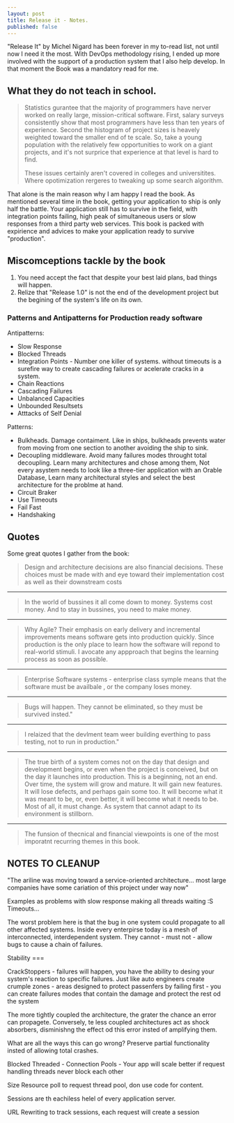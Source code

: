 ```yaml
---
layout: post
title: Release it - Notes. 
published: false
---
```


"Release It" by Michel Nigard has been forever in my to-read list, not until now I need it the most. With DevOps methodology rising, I ended up more involved
 with the support of a production system that I also help develop. In that moment the Book was a mandatory read for me.

## What they do not teach in school.

>Statistics gurantee that the majority of programmers have nerver worked on really large, mission-critical software.  First, salary surveys consistently show that most programmers have less than ten years of experience. Second the histogram of project sizes is heavely weighted toward the smaller end of te scale. So, take a young population with the relatively few opportunities to work on a giant projects, and it's not surprice that experience at that level is hard to find. 
>
>These issues certainly aren't covered in colleges and universitites. Where opotimization rergeres to tweaking up some search algorithm.


That alone is the main reason why I am happy I read the book. As mentioned several time in the book, getting your application to ship is only half the battle. Your application still has to survive in the field, with integration points failing, high peak  of simultaneous users or slow responses from a third party web services. This book is packed with expirience and advices to make your application ready to survive "production". 


## Miscomceptions tackle by the book

   1. You need accept the fact that despite your best laid plans, bad things will happen.
   2. Relize that "Release 1.0" is not the end of the development project but the begining of the system's life on its own.

### Patterns and Antipatterns for Production ready software

Antipatterns:

   * Slow Response
   * Blocked Threads
   * Integration Points - Number one killer of systems. without timeouts is a surefire way to create cascading failures or acelerate cracks in a system.
   * Chain Reactions
   * Cascading Failures
   * Unbalanced Capacities
   * Unbounded Resultsets
   * Atttacks of Self Denial

Patterns:

   * Bulkheads. Damage contaiment. Like in ships, bulkheads prevents water from moving from one section to another avoiding the ship to sink.
   * Decoupling middleware. Avoid many failures modes throught total decoupling. Learn many architectures and chose among them, Not every asystem needs to look like a three-tier application with an Orable Database, Learn many architectural styles and select the best architecture for the problme at hand.
   * Circuit Braker
   * Use Timeouts
   * Fail Fast 
   * Handshaking


## Quotes

Some great quotes I gather from the book:

>Design and architecture decisions are also financial decisions. These choices must be made with and eye toward their implementation cost as well as their downstream costs

----

>In the world of bussines it all come down to money. Systems cost money. And to stay in bussines, you need to make money.

----

>Why Agile? Their emphasis on early delivery and incremental improvements means software gets into production quickly. Since production is the only place to learn how the software will repond to real-world stimuli. I avocate any appproach that begins the learning process as soon as possible.

----

>Enterprise Software systems - enterprise class symple means that the software must be availbale , or the company loses money.

----

>Bugs will happen. They cannot be eliminated, so they must be survived insted."

----

>I relaized that the devlment team weer building everthing to pass testing, not to run in production."

----

>The true birth of a system comes not on the day that design and development begins, or even when the project is conceived, but on the day it launches into production. This is a beginning, not an end. Over time, the system will grow and mature. It will gain new features. It will lose defects, and perhaps gain some too. It will become what it was meant to be, or, even better, it will become what it needs to be. Most of all, it must change. As system that cannot adapt to its environment is stillborn.

----

>The funsion of thecnical and financial viewpoints is one of the most imporatnt recurring themes in this book.



## NOTES TO CLEANUP


"The ariline was moving toward a service-oriented architecture... most large companies have some cariation of this project under way now"

Examples as problems with slow response making all threads waiting :S Timeouts...

The worst problem here is that the bug in one system could propagate to all other affected systems. Inside every enterpirse today is a mesh of interconnected, interdependent system. They cannot - must not - allow bugs to cause a chain of failures.


Stability ===

CrackStoppers - failures will happen, you have the ability to desing your system's reaction to specific failures. Just like auto engineers create crumple zones - areas designed to protect passenfers by failing first - you can create failures modes that contain the damage and protect the rest od the system


The more tightly coupled the architecture, the grater the chance an error can propagete. Conversely, te less coupled architectures  act as shock absorbers, disminishng the effect od this error insted of amplifying them.

What are all the ways this can go wrong?
Preserve partial functionality insted of allowing total crashes.


Blocked Threaded - Connection Pools - Your app will scale better if request handling threads never block each other

Size Resource poll to request thread pool, don use code for content. 

Sessions are th eachiless helel of every application server.

URL Rewriting to track sessions, each request will create a session


